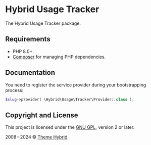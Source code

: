 # Hybrid Usage Tracker

The Hybrid Usage Tracker package.

## Requirements

* PHP 8.0+.
* [Composer](https://getcomposer.org/) for managing PHP dependencies.


## Documentation

You need to register the service provider during your bootstrapping process:

```php
$slug->provider( \Hybrid\Usage\Tracker\Provider::class );
```

## Copyright and License

This project is licensed under the [GNU GPL](https://www.gnu.org/licenses/old-licenses/gpl-2.0.html), version 2 or later.

2008&thinsp;&ndash;&thinsp;2024 &copy; [Theme Hybrid](https://themehybrid.com).
